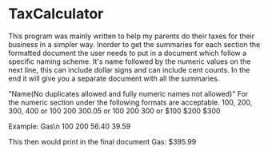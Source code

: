 # TaxCalculator
This program was mainly written to help my parents do their taxes for their business in a simpler way. Inorder to get the summaries for each section the formatted document the user needs to put in a document which follow a specific naming scheme. It's name followed by the numeric values on the next line, this can include dollar signs and can include cent counts. In the end it will give you a separate document with all the summaries.

"Name(No duplicates allowed and fully numeric names not allowed)"
For the numeric section under the following formats are acceptable. 
100, 200, 300, 400
or 
100
200
300.05
or
100 200 300
or 
$100 $200 $300

Example:
Gas\n
100 200 56.40 39.59

This then would print in the final document
Gas: $395.99
